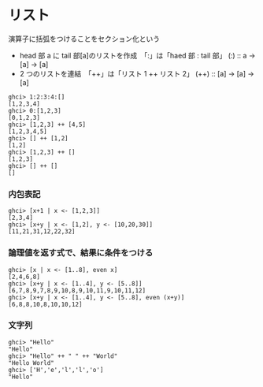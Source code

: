# リスト

演算子に括弧をつけることをセクション化という

- head 部 a に tail 部[a]のリストを作成　「:」は「haed 部 : tail 部」
  (:) :: a -> [a] -> [a]
- 2 つのリストを連結　「++」は「リスト 1 ++ リスト 2」
  (++) :: [a] -> [a] -> [a]

```
ghci> 1:2:3:4:[]
[1,2,3,4]
ghci> 0:[1,2,3]
[0,1,2,3]
ghci> [1,2,3] ++ [4,5]
[1,2,3,4,5]
ghci> [] ++ [1,2]
[1,2]
ghci> [1,2,3] ++ []
[1,2,3]
ghci> [] ++ []
[]
```

### 内包表記

```
ghci> [x+1 | x <- [1,2,3]]
[2,3,4]
ghci> [x+y | x <- [1,2], y <- [10,20,30]]
[11,21,31,12,22,32]
```

### 論理値を返す式で、結果に条件をつける

```
ghci> [x | x <- [1..8], even x]
[2,4,6,8]
ghci> [x+y | x <- [1..4], y <- [5..8]]
[6,7,8,9,7,8,9,10,8,9,10,11,9,10,11,12]
ghci> [x+y | x <- [1..4], y <- [5..8], even (x+y)]
[6,8,8,10,8,10,10,12]
```

### 文字列

```
ghci> "Hello"
"Hello"
ghci> "Hello" ++ " " ++ "World"
"Hello World"
ghci> ['H','e','l','l','o']
"Hello"
```
